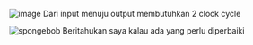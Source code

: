 ![image](https://github.com/user-attachments/assets/cec4e9f2-7a76-4c48-98f2-a3a0b7390491)
Dari input menuju output membutuhkan 2 clock cycle





![spongebob](https://github.com/user-attachments/assets/fea2b741-ddf8-4e23-a78e-4fb032cd27f1)
Beritahukan saya kalau ada yang perlu diperbaiki
